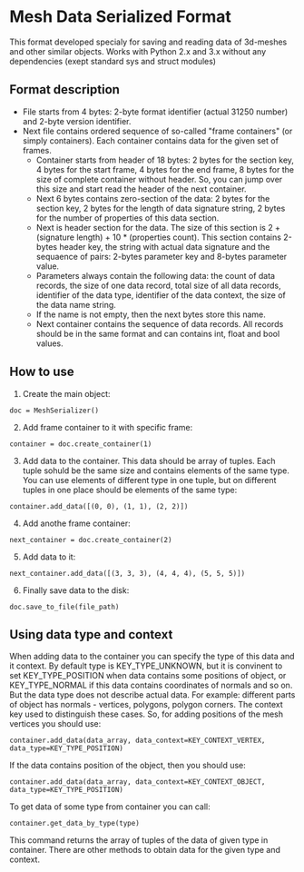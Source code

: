# Mesh Data Serialized Format

This format developed specialy for saving and reading data of 3d-meshes and other similar objects. Works with Python 2.x and 3.x without any dependencies (exept standard sys and struct modules)

## Format description

* File starts from 4 bytes: 2-byte format identifier (actual 31250 number) and 2-byte version identifier.
* Next file contains ordered sequence of so-called "frame containers" (or simply containers). Each container contains data for the given set of frames. 
  * Container starts from header of 18 bytes: 2 bytes for the section key, 4 bytes for the start frame, 4 bytes for the end frame, 8 bytes for the size of complete container without header. So, you can jump over this size and start read the header of the next container.
  * Next 6 bytes contains zero-section of the data: 2 bytes for the section key, 2 bytes for the length of data signature string, 2 bytes for the number of properties of this data section.
  * Next is header section for the data. The size of this section is 2 + (signature length) + 10 * (properties count). This section contains 2-bytes header key, the string with actual data signature and the sequaence of pairs: 2-bytes parameter key and 8-bytes parameter value.
  * Parameters always contain the following data: the count of data records, the size of one data record, total size of all data records, identifier of the data type, identifier of the data context, the size of the data name string.
  * If the name is not empty, then the next bytes store this name.
  * Next container contains the sequence of data records. All records should be in the same format and can contains int, float and bool values.

## How to use

1. Create the main object: 
```
doc = MeshSerializer()
```
2. Add frame container to it with specific frame:
```
container = doc.create_container(1)
```
3. Add data to the container. This data should be array of tuples. Each tuple sohuld be the same size and contains elements of the same type. You can use elements of different type in one tuple, but on different tuples in one place should be elements of the same type:
```
container.add_data([(0, 0), (1, 1), (2, 2)])
```
4. Add anothe frame container:
```
next_container = doc.create_container(2)
```
5. Add data to it:
```
next_container.add_data([(3, 3, 3), (4, 4, 4), (5, 5, 5)])
```
6. Finally save data to the disk:
```
doc.save_to_file(file_path)
```

## Using data type and context

When adding data to the container you can specify the type of this data and it context. By default type is KEY_TYPE_UNKNOWN, but it is convinent to set KEY_TYPE_POSITION when data contains some positions of object, or KEY_TYPE_NORMAL if this data contains coordinates of normals and so on. But the data type does not describe actual data. For example: different parts of object has normals - vertices, polygons, polygon corners. The context key used to distinguish these cases. So, for adding positions of the mesh vertices you should use:
```
container.add_data(data_array, data_context=KEY_CONTEXT_VERTEX, data_type=KEY_TYPE_POSITION)
```
If the data contains position of the object, then you should use:
```
container.add_data(data_array, data_context=KEY_CONTEXT_OBJECT, data_type=KEY_TYPE_POSITION)
```

To get data of some type from container you can call:
```
container.get_data_by_type(type)
```
This command returns the array of tuples of the data of given type in container. There are other methods to obtain data for the given type and context.